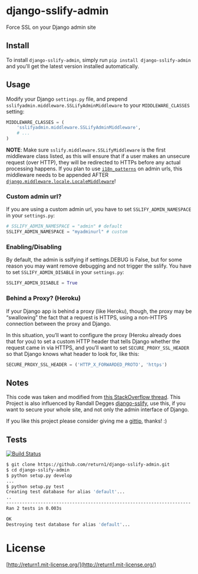 # django-sslify-admin

Force SSL on your Django admin site


## Install

To install ``django-sslify-admin``, simply run ``pip install django-sslify-admin`` and
you'll get the latest version installed automatically.


## Usage

Modify your Django ``settings.py`` file, and prepend
``sslifyadmin.middleware.SSLifyAdminMiddleware`` to your ``MIDDLEWARE_CLASSES`` setting:

``` python
MIDDLEWARE_CLASSES = (
    'sslifyadmin.middleware.SSLifyAdminMiddleware',
    # ...
)
```

**NOTE**: Make sure ``sslify.middleware.SSLifyMiddleware`` is the first
middleware class listed, as this will ensure that if a user makes an unsecure
request (over HTTP), they will be redirected to HTTPs before any actual
processing happens. If you plan to use
[``i18n_patterns``](https://docs.djangoproject.com/en/dev/topics/i18n/translation/#django.conf.urls.i18n.i18n_patterns)
on admin urls, this middleware needs to be appended AFTER
[``django.middleware.locale.LocaleMiddleware``](https://docs.djangoproject.com/en/dev/ref/middleware/#django.middleware.locale.LocaleMiddleware)!

### Custom admin url?
If you are using a custom admin url, you have to set ``SSLIFY_ADMIN_NAMESPACE`` in your ``settings.py``:

``` python
# SSLIFY_ADMIN_NAMESPACE = "admin" # default
SSLIFY_ADMIN_NAMESPACE = "myadminurl" # custom
```

### Enabling/Disabling
By default, the admin is sslfying if settings.DEBUG is False, but for some reason you may want remove debugging and not trigger the sslify.
You have to set ``SSLIFY_ADMIN_DISABLE`` in your ``settings.py``:

``` python
SSLIFY_ADMIN_DISABLE = True
```

### Behind a Proxy? (Heroku)

If your Django app is behind a proxy (like Heroku), though, the proxy may be “swallowing” the fact that a request is HTTPS, using a non-HTTPS
connection between the proxy and Django.

In this situation, you’ll want to configure the proxy (Heroku already does that for you) to set a custom HTTP header that tells Django whether
the request came in via HTTPS, and you’ll want to set `SECURE_PROXY_SSL_HEADER` so that Django knows what header to look for, like this:

``` python
SECURE_PROXY_SSL_HEADER = ('HTTP_X_FORWARDED_PROTO', 'https')
```


## Notes

This code was taken and modified from [this StackOverflow
thread](http://stackoverflow.com/questions/8436666/how-to-make-python-on-heroku-https-only).
This Project is also influenced by Randall Degges [django-sslify](https://github.com/rdegges/django-sslify), use this, if you want to secure your
whole site, and not only the admin interface of Django.

If you like this project please consider giving me a [gittip](https://www.gittip.com/return1_at/), thanks! :)


## Tests

[![Build Status](https://api.travis-ci.org/return1/django-sslify-admin.png?branch=master)](http://travis-ci.org/return1/django-sslify-admin)

``` bash
$ git clone https://github.com/return1/django-sslify-admin.git
$ cd django-sslify-admin
$ python setup.py develop
...
$ python setup.py test
Creating test database for alias 'default'...
..
----------------------------------------------------------------------
Ran 2 tests in 0.003s

OK
Destroying test database for alias 'default'...
```



# License

[http://return1.mit-license.org/](http://return1.mit-license.org/)
